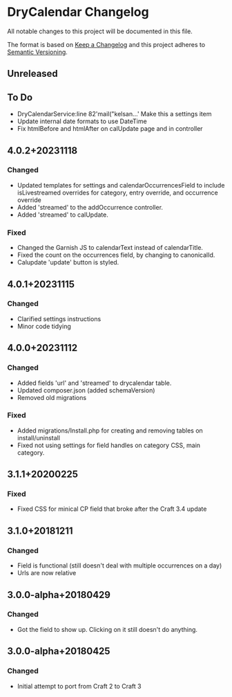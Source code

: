 # DryCalendar Changelog

All notable changes to this project will be documented in this file.

The format is based on [Keep a Changelog](http://keepachangelog.com/) and this project adheres to [Semantic Versioning](http://semver.org/).

## Unreleased

## To Do
- DryCalendarService:line 82'mail("kelsan...'
  Make this a settings item
- Update internal date formats to use DateTime
- Fix htmlBefore and htmlAfter on calUpdate page and in controller

## 4.0.2+20231118
### Changed
- Updated templates for settings and calendarOccurrencesField to include isLivestreamed overrides for category, entry override, and occurrence override
- Added 'streamed' to the addOccurrence controller.
- Added 'streamed' to calUpdate.
### Fixed
- Changed the Garnish JS to calendarText instead of calendarTitle.
- Fixed the count on the occurrences field, by changing to canonicalId.
- Calupdate 'update' button is styled.
## 4.0.1+20231115
### Changed
- Clarified settings instructions
- Minor code tidying
## 4.0.0+20231112
### Changed
- Added fields 'url' and 'streamed' to drycalendar table.
- Updated composer.json (added schemaVersion)
- Removed old migrations
### Fixed
- Added migrations/Install.php for creating and removing tables on install/uninstall
- Fixed not using settings for field handles on category CSS, main category.
## 3.1.1+20200225
### Fixed
- Fixed CSS for minical CP field that broke after the Craft 3.4 update

## 3.1.0+20181211
### Changed
- Field is functional (still doesn't deal with multiple occurrences on a day)
- Urls are now relative

## 3.0.0-alpha+20180429
### Changed
- Got the field to show up. Clicking on it still doesn't do anything.

## 3.0.0-alpha+20180425
### Changed
- Initial attempt to port from Craft 2 to Craft 3
